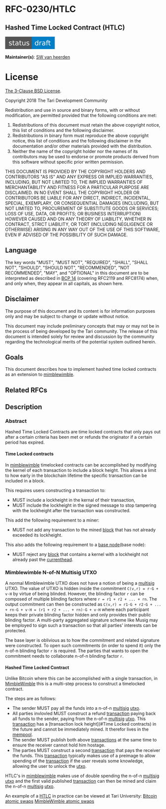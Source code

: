 # RFC-0230/HTLC

## Hashed Time Locked Contract (HTLC)

![status: draft](theme/images/status-draft.svg)

**Maintainer(s)**: [SW van heerden](https://github.com/SWvheerden)

# License

[ The 3-Clause BSD License](https://opensource.org/licenses/BSD-3-Clause).

Copyright 2018 The Tari Development Community

Redistribution and use in source and binary forms, with or without modification, are permitted provided that the
following conditions are met:

1. Redistributions of this document must retain the above copyright notice, this list of conditions and the following
   disclaimer.
2. Redistributions in binary form must reproduce the above copyright notice, this list of conditions and the following
   disclaimer in the documentation and/or other materials provided with the distribution.
3. Neither the name of the copyright holder nor the names of its contributors may be used to endorse or promote products
   derived from this software without specific prior written permission.

THIS DOCUMENT IS PROVIDED BY THE COPYRIGHT HOLDERS AND CONTRIBUTORS "AS IS" AND ANY EXPRESS OR IMPLIED WARRANTIES,
INCLUDING, BUT NOT LIMITED TO, THE IMPLIED WARRANTIES OF MERCHANTABILITY AND FITNESS FOR A PARTICULAR PURPOSE ARE
DISCLAIMED. IN NO EVENT SHALL THE COPYRIGHT HOLDER OR CONTRIBUTORS BE LIABLE FOR ANY DIRECT, INDIRECT, INCIDENTAL,
SPECIAL, EXEMPLARY, OR CONSEQUENTIAL DAMAGES (INCLUDING, BUT NOT LIMITED TO, PROCUREMENT OF SUBSTITUTE GOODS OR
SERVICES; LOSS OF USE, DATA, OR PROFITS; OR BUSINESS INTERRUPTION) HOWEVER CAUSED AND ON ANY THEORY OF LIABILITY,
WHETHER IN CONTRACT, STRICT LIABILITY, OR TORT (INCLUDING NEGLIGENCE OR OTHERWISE) ARISING IN ANY WAY OUT OF THE USE OF
THIS SOFTWARE, EVEN IF ADVISED OF THE POSSIBILITY OF SUCH DAMAGE.

## Language

The key words "MUST", "MUST NOT", "REQUIRED", "SHALL", "SHALL NOT", "SHOULD", "SHOULD NOT", "RECOMMENDED", 
"NOT RECOMMENDED", "MAY", and "OPTIONAL" in this document are to be interpreted as described in 
[BCP 14](https://tools.ietf.org/html/bcp14) (covering RFC2119 and RFC8174) when, and only when, they appear in all capitals, as 
shown here.

## Disclaimer

The purpose of this document and its content is for information purposes only and may be subject to change or update
without notice.

This document may include preliminary concepts that may or may not be in the process of being developed by the Tari
community. The release of this document is intended solely for review and discussion by the community regarding the
technological merits of the potential system outlined herein.

## Goals

This document describes how to implement hashed time locked contracts as an extension to [mimblewimble](MimbleWimble).

## Related RFCs
## Description
### Abstract
Hashed Time Locked Contracts are time locked contracts that only pays out after a certain criteria has been met or refunds the originator if a certain period has expired. 

#### Time Locked contracts
In [mimblewimble](MimbleWimble) timelocked contracts can be accomplished by modifying the kernel of each transaction to include a block height. This allows a limit to how early in the blockchain lifetime the specific transaction can be included in a block. 

This requires users constructing a transaction to:
* MUST include a lockheight in the kernal of their transaction,
* MUST include the lockheight in the signed message to stop tampering with the lockheight after the transaction was constructed.

This add the following requirement to a miner:
* MUST not add any transaction to the mined [block](block) that has not already exceeded its lockheight.

This also adds the following requirement to a [base node](base node):
* MUST reject any [block](block) that contains a kernel with a lockheight not already past the [currenthead](currenthead).

### Mimblewimble N-of-N Multisig UTXO

A normal Mimblewimble UTXO does not have a notion of being a [multisig] UTXO. The value of UTXO is hidden inside the commitment `C(v,r) = r·G + v·H` by virtue of being blinded. However, the blinding factor `r` can be composed of multiple blinding factors where `r = r1 + r2 + ... + rn`. The output commitment can then be constructed as `C(v,r) = r1·G + r2·G + ... + rn·G + v·H = (r1 + r2 + ... + rn)·G + v·H` where each participant keeps their private blinding factor hidden and only provides their public blinding factor. A multi-party aggregated signature scheme like Musig may be employed to sign such a transaction so that all parties' interests can be protected.

The base layer is oblivious as to how the commitment and related signature were constructed. To open such commitments (in order to spend it) only the n-of-n blinding factor `r` is required. The parties that wants to open the commitment needs to collaborate n-of-n blinding factor `r`.

#### Hashed Time Locked Contract
Unlike Bitcoin where this can be accomplished with a single transaction, in [MimbleWimble](MimbleWimble) this is a multi-step process to construct a timelocked contract. 

The steps are as follows:
* The sender MUST pay all the funds into a n-of-n [multisig](multisig) [utxo](UTXO).  
* All parties invlovled MUST construct a refund [transaction](transaction) paying back all funds to the sender, paying from the n-of-n [multisig](multisig) [utxo](UTXO). This [transaction](transaction) has a [transaction lock height](#Time Locked contracts) in the future and cannot be immediately mined. It therefor lives in the [mempool](mempool).
* The sender MUST publish both above [transactions](transaction) at the same time to ensure the receiver cannot hold him hostage. 
* The parties MUST construct a second [transaction](transaction) that pays the receiver the funds. This [transaction](transaction) typically makes use of a preimage to allow spending of the [transaction](transaction) if the user reveals some knowledge, allowing the user to unlock the [utxo](UTXO).

HTLC's in [mimblewimble](MimbleWimble) makes use of double spending the n-of-n [multisig](multisig) [utxo](UTXO) and the first valid published [transaction](transaction) can then be mined and claim the n-of-n [multisig](multisig) [utxo](UTXO). 

An example of a [HTLC](HTLC) in practice can be viewed at Tari University:
[Bitcoin atomic swaps](https://tlu.tarilabs.com/protocols/atomic-swaps/AtomicSwaps.html)
[MimbleWimble atomic swaps](https://tlu.tarilabs.com/protocols/grin-protocol-overview/MainReport.html#atomic-swaps)

[HTLC]: Glossary.md#Hashed-Time-Locked-Contract
[mempool]: Glossary.md#mempool
[mimblewimble]: Glossary.md#mimblewimble
[base node]: Glossary.md#base-node
[block]: Glossary.md#block
[currenthead]: Glossary.md#currenthead
[utxo]: Glossary.md#unspent-transaction-outputs
[multisig]: Glossary.md#multisig
[transaction]: Glossary.md#transaction


